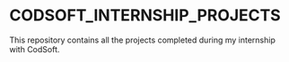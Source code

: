 # CODSOFT_INTERNSHIP_PROJECTS
This repository contains all the projects completed during my internship with CodSoft.
